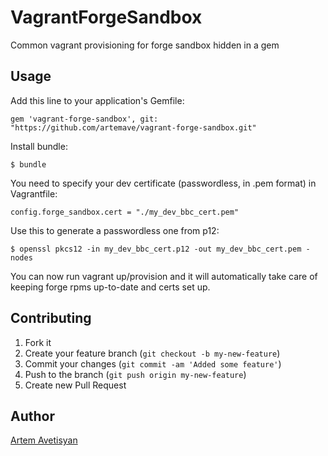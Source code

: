 # VagrantForgeSandbox

Common vagrant provisioning for forge sandbox hidden in a gem

## Usage

Add this line to your application's Gemfile:

    gem 'vagrant-forge-sandbox', git: "https://github.com/artemave/vagrant-forge-sandbox.git"

Install bundle:

    $ bundle

You need to specify your dev certificate (passwordless, in .pem format) in Vagrantfile:

    config.forge_sandbox.cert = "./my_dev_bbc_cert.pem"

Use this to generate a passwordless one from p12:
  
    $ openssl pkcs12 -in my_dev_bbc_cert.p12 -out my_dev_bbc_cert.pem -nodes

You can now run vagrant up/provision and it will automatically take care of keeping forge rpms up-to-date and certs set up.

## Contributing

1. Fork it
2. Create your feature branch (`git checkout -b my-new-feature`)
3. Commit your changes (`git commit -am 'Added some feature'`)
4. Push to the branch (`git push origin my-new-feature`)
5. Create new Pull Request

## Author

[Artem Avetisyan](https://github.com/artemave)
